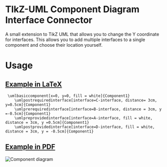 # TIkZ-UML Component Diagram Interface Connector

A small extension to TikZ UML that allows you to change the Y coordinate for interfaces. This allows you to add multiple interfaces to a single component and choose their location yourself.

# Usage
## [Example in LaTeX](https://github.com)
```
 \umlbasiccomponent[x=0, y=0, fill = white]{Component1}
    \umlpostrequiredinterface[interface=C-interface, distance= 3cm, y=0.5cm]{Component1}
    \umlprerequiredinterface[interface=B-interface, distance = 3cm, y =-0.5cm]{Component1}
    \umlpreprovidedinterface[interface=A-interface, fill = white, distance = 3cm, y =0.5cm]{Component1}
    \umlpostprovidedinterface[interface=D-interface, fill = white, distance = 3cm, y = -0.5cm]{Component1}
```

## [Example in PDF](https://github.com)
![Component diagram](C:\Users\user\Downloads\teg\TIkZ-UML-Component-Diagram-Interface-Connector\Examples\component_diagram.png)
